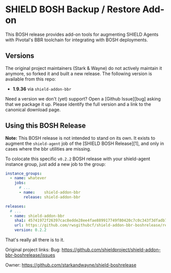 # SHIELD BOSH Backup / Restore Add-on

This BOSH release provides add-on tools for augmenting SHIELD
Agents with Pivotal's BBR toolchain for integrating with
BOSH deployments.

## Versions

The original project maintainers (Stark & Wayne) do not actively maintain it anymore, so forked it and built a new release.
The following version is available from this repo:

 - **1.9.36** via `shield-addon-bbr`

Need a version we don't (yet) support?  Open a [Github Issue][bug]
asking that we package it up.  Please identify the full version
and a link to the canonical download page.

## Using this BOSH Release

**Note:** This BOSH release is not intended to stand on its own.
It exists to augment the `shield-agent` job of the [SHIELD BOSH
Release][1], and only in cases where the bbr utilities are
missing.

To colocate this specific `v0.2.2` BOSH release with your shield-agent instance
group, just add a new job to the group:

```yaml
instance_groups:
  - name: whatever
    jobs:
      # ...
      - name:    shield-addon-bbr
        release: shield-addon-bbr

releases:
  # ...  
  - name: shield-addon-bbr
    sha1: 45741972f26397cac8edde28ee4fae889917749f80420c7c0c343f3dfadb7150
    url: https://github.com/rwsgithubcf/shield-addon-bbr-boshrelease/releases/download/v0.2.2/shield-addon-bbr-0.2.2.tgz
    version: 0.2.2
```

That's really all there is to it.

Original project links:
Bug: https://github.com/shieldproject/shield-addon-bbr-boshrelease/issues

Owner:   https://github.com/starkandwayne/shield-boshrelease
